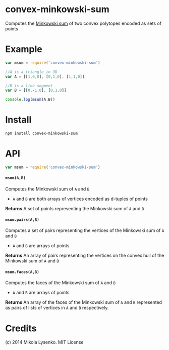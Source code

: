 convex-minkowski-sum
====================
Computes the [Minkowski sum](https://en.wikipedia.org/wiki/Minkowski_addition) of two convex polytopes encoded as sets of points

# Example

```javascript
var msum = require('convex-minkowski-sum')

//A is a triangle in 3D
var A = [[1,0,0], [0,1,0], [1,1,0]]

//B is a line segment
var B = [[0,-1,0], [0,1,0]]

console.log(msum(A,B))
```

# Install

```sh
npm install convex-minkowski-sum
```

# API

```javascript
var msum = require('convex-minkowski-sum')
```

#### `msum(A,B)`
Computes the Minkowski sum of `A` and `B`

* `A` and `B` are both arrays of vertices encoded as d-tuples of points

**Returns** A set of points representing the Minkowski sum of `A` and `B`

#### `msum.pairs(A,B)`
Computes a set of pairs representing the vertices of the Minkowski sum of `A` and `B`

* `A` and `B` are arrays of points

**Returns** An array of pairs representing the vertices on the convex hull of the Minkowski sum of `A` and `B`

#### `msum.faces(A,B)`
Computes the faces of the Minkowski sum of `A` and `B`

* `A` and `B` are arrays of points

**Returns** An array of the faces of the Minkowski sum of `A` and `B` represented as pairs of lists of vertices in `A` and `B` respectively.

# Credits
(c) 2014 Mikola Lysenko. MIT License